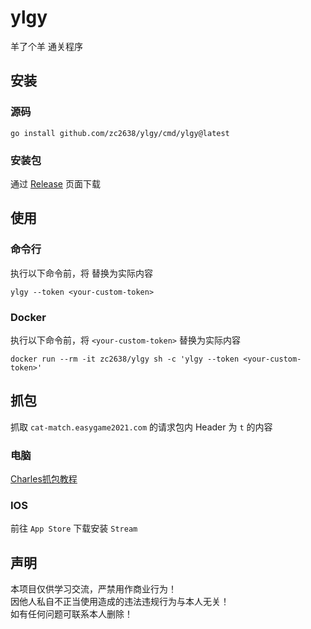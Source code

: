 # ylgy

羊了个羊 通关程序

## 安装

### 源码

```shell
go install github.com/zc2638/ylgy/cmd/ylgy@latest
```

### 安装包

通过 [Release](https://github.com/zc2638/ylgy/releases) 页面下载

## 使用

### 命令行

执行以下命令前，将 <your-custom-token> 替换为实际内容

```shell
ylgy --token <your-custom-token>
```

### Docker

执行以下命令前，将 `<your-custom-token>` 替换为实际内容

```shell
docker run --rm -it zc2638/ylgy sh -c 'ylgy --token <your-custom-token>' 
```

## 抓包

抓取 `cat-match.easygame2021.com` 的请求包内 Header 为 `t` 的内容

### 电脑

[Charles抓包教程](https://www.jianshu.com/p/ff85b3dac157)


### IOS

前往 `App Store` 下载安装 `Stream`

## 声明

本项目仅供学习交流，严禁用作商业行为！  
因他人私自不正当使用造成的违法违规行为与本人无关！  
如有任何问题可联系本人删除！